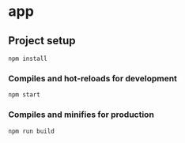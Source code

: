 # app

## Project setup

```
npm install
```

### Compiles and hot-reloads for development

```
npm start
```

### Compiles and minifies for production

```
npm run build
```
